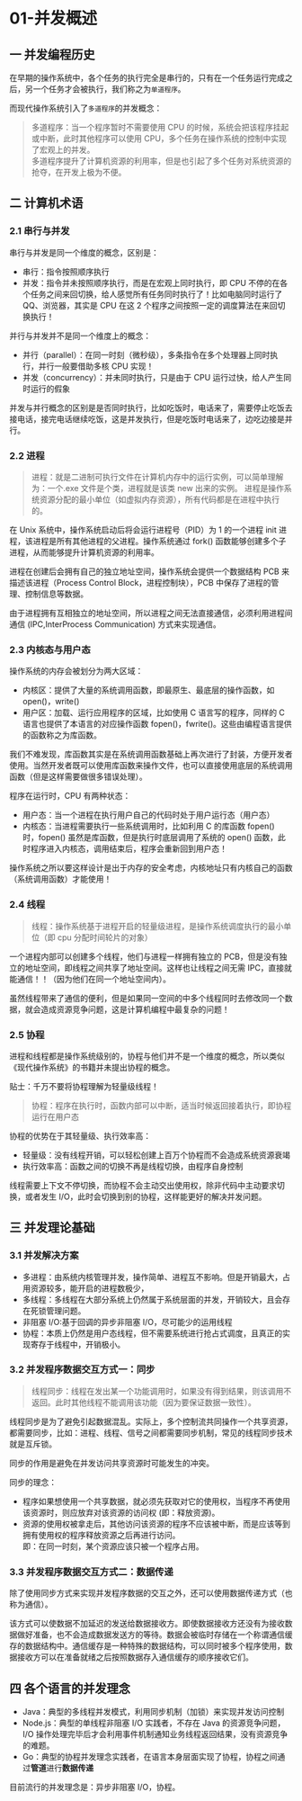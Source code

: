 # 01-并发概述

## 一 并发编程历史

在早期的操作系统中，各个任务的执行完全是串行的，只有在一个任务运行完成之后，另一个任务才会被执行，我们称之为`单道程序`。

而现代操作系统引入了`多道程序`的并发概念：

> 多道程序：当一个程序暂时不需要使用 CPU 的时候，系统会把该程序挂起或中断，此时其他程序可以使用 CPU，多个任务在操作系统的控制中实现了宏观上的并发。  
> 多道程序提升了计算机资源的利用率，但是也引起了多个任务对系统资源的抢夺，在开发上极为不便。

## 二 计算机术语

### 2.1 串行与并发

串行与并发是同一个维度的概念，区别是：

- 串行：指令按照顺序执行
- 并发：指令并未按照顺序执行，而是在宏观上同时执行，即 CPU 不停的在各个任务之间来回切换，给人感觉所有任务同时执行了！比如电脑同时运行了 QQ、浏览器，其实是 CPU 在这 2 个程序之间按照一定的调度算法在来回切换执行！

并行与并发并不是同一个维度上的概念：

- 并行（parallel）：在同一时刻（微秒级），多条指令在多个处理器上同时执行，并行一般要借助多核 CPU 实现！
- 并发（concurrency）：并未同时执行，只是由于 CPU 运行过快，给人产生同时运行的假象

并发与并行概念的区别是是否同时执行，比如吃饭时，电话来了，需要停止吃饭去接电话，接完电话继续吃饭，这是并发执行，但是吃饭时电话来了，边吃边接是并行。

### 2.2 进程

> 进程：就是二进制可执行文件在计算机内存中的运行实例，可以简单理解为：一个.exe 文件是个类，进程就是该类 new 出来的实例。
> 进程是操作系统资源分配的最小单位（如虚拟内存资源），所有代码都是在进程中执行的。

在 Unix 系统中，操作系统启动后将会运行进程号（PID）为 1 的一个进程 init 进程，该进程是所有其他进程的父进程。操作系统通过 fork() 函数能够创建多个子进程，从而能够提升计算机资源的利用率。

进程在创建后会拥有自己的独立地址空间，操作系统会提供一个数据结构 PCB 来描述该进程（Process Control Block，进程控制块），PCB 中保存了进程的管理、控制信息等数据。

由于进程拥有互相独立的地址空间，所以进程之间无法直接通信，必须利用进程间通信 (IPC,InterProcess Communication) 方式来实现通信。

### 2.3 内核态与用户态

操作系统的内存会被划分为两大区域：

- 内核区：提供了大量的系统调用函数，即最原生、最底层的操作函数，如 open()，write()
- 用户区：加载、运行应用程序的区域，比如使用 C 语言写的程序，同样的 C 语言也提供了本语言的对应操作函数 fopen()，fwrite()。这些由编程语言提供的函数称之为库函数。

我们不难发现，库函数其实是在系统调用函数基础上再次进行了封装，方便开发者使用。当然开发者既可以使用库函数来操作文件，也可以直接使用底层的系统调用函数（但是这样需要做很多错误处理）。

程序在运行时，CPU 有两种状态：

- 用户态：当一个进程在执行用户自己的代码时处于用户运行态（用户态）
- 内核态：当进程需要执行一些系统调用时，比如利用 C 的库函数 fopen() 时，fopen() 虽然是库函数，但是执行时底层调用了系统的 open() 函数，此时程序进入内核态，调用结束后，程序会重新回到用户态！

操作系统之所以要这样设计是出于内存的安全考虑，内核地址只有内核自己的函数（系统调用函数）才能使用！

### 2.4 线程

> 线程：操作系统基于进程开启的轻量级进程，是操作系统调度执行的最小单位（即 cpu 分配时间轮片的对象）

一个进程内部可以创建多个线程，他们与进程一样拥有独立的 PCB，但是没有独立的地址空间，即线程之间共享了地址空间。这样也让线程之间无需 IPC，直接就能通信！！（因为他们在同一个地址空间内）。

虽然线程带来了通信的便利，但是如果同一空间的中多个线程同时去修改同一个数据，就会造成资源竞争问题，这是计算机编程中最复杂的问题！

### 2.5 协程

进程和线程都是操作系统级别的，协程与他们并不是一个维度的概念，所以类似《现代操作系统》的书籍并未提出协程的概念。

贴士：千万不要将协程理解为轻量级线程！

> 协程：程序在执行时，函数内部可以中断，适当时候返回接着执行，即协程运行在用户态

协程的优势在于其轻量级、执行效率高：

- 轻量级：没有线程开销，可以轻松创建上百万个协程而不会造成系统资源衰竭
- 执行效率高：函数之间的切换不再是线程切换，由程序自身控制

线程需要上下文不停切换，而协程不会主动交出使用权，除非代码中主动要求切换，或者发生 I/O，此时会切换到别的协程，这样能更好的解决并发问题。

## 三 并发理论基础

### 3.1 并发解决方案

- 多进程：由系统内核管理并发，操作简单、进程互不影响。但是开销最大，占用资源较多，能开启的进程数极少，
- 多线程：多线程在大部分系统上仍然属于系统层面的并发，开销较大，且会存在死锁管理问题。
- 非阻塞 I/O:基于回调的异步非阻塞 I/O，尽可能少的运用线程
- 协程：本质上仍然是用户态线程，但不需要系统进行抢占式调度，且真正的实现寄存于线程中，开销极小。

### 3.2 并发程序数据交互方式一：同步

> 线程同步：线程在发出某一个功能调用时，如果没有得到结果，则该调用不返回。此时其他线程不能调用该功能（因为要保证数据一致性）。

线程同步是为了避免引起数据混乱。实际上，多个控制流共同操作一个共享资源，都需要同步，比如：进程、线程、信号之间都需要同步机制，常见的线程同步技术就是互斥锁。

同步的作用是避免在并发访问共享资源时可能发生的冲突。

同步的理念：

- 程序如果想使用一个共享数据，就必须先获取对它的使用权，当程序不再使用该资源时，则应放弃对该资源的访问权 (即：释放资源)。
- 资源的使用权被拿走后，其他访问该资源的程序不应该被中断，而是应该等到拥有使用权的程序释放资源之后再进行访问。  
  即：在同一时刻，某个资源应该只被一个程序占用。

### 3.3 并发程序数据交互方式二：数据传递

除了使用同步方式来实现并发程序数据的交互之外，还可以使用数据传递方式（也称为通信）。

该方式可以使数据不加延迟的发送给数据接收方。即使数据接收方还没有为接收数据做好准备，也不会造成数据发送方的等待。数据会被临时存储在一个称谓通信缓存的数据结构中。通信缓存是一种特殊的数据结构，可以同时被多个程序使用，数据接收方可以在准备就绪之后按照数据存入通信缓存的顺序接收它们。

## 四 各个语言的并发理念

- Java：典型的多线程并发模式，利用同步机制（加锁）来实现并发访问控制
- Node.js：典型的单线程非阻塞 I/O 实践者，不存在 Java 的资源竞争问题，I/O 操作处理完毕后才会利用事件机制通知业务线程返回结果，没有资源竞争的难题。
- Go：典型的协程并发理念实践者，在语言本身层面实现了协程，协程之间通过**管道**进行**数据传递**

目前流行的并发理念是：异步非阻塞 I/O，协程。
